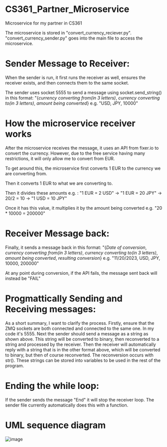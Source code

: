 # CS361_Partner_Microservice
Microservice for my partner in CS361

The microservice is stored in "convert_currency_reciever.py". "convert_currency_sender.py" goes into the main file to access the microservice. 

# Sender Message to Receiver:
When the sender is run, it first runs the receiver as well, ensures the receiver exists, and then connects them to the same socket.

The sender uses socket 5555 to send a message using socket.send_string() in this format: "{*currency converting from(in 3 letters)*, *currency converting to(in 3 letters)*, *amount being converted*}
e.g. "USD, JPY, 10000"

# How the microservice receiver works
After the microservice receives the message, it uses an API from fixer.io to convert the currency. However, due to the free service having many restrictions, it will only allow me to convert from EUR.

To get around this, the microservice first converts 1 EUR to the currency we are converting from.

Then it converts 1 EUR to what we are converting to.

Then it divides these amounts e.g. : "1 EUR = 2 USD" -> "1 EUR = 20 JPY" -> 20/2 = 10 -> "1 USD = 10 JPY"

Once it has this value, it multiplies it by the amount being converted e.g. "20 * 10000 = 200000"

# Receiver Message back:
Finally, it sends a message back in this format: "{*Date of conversion*, *currency converting from(in 3 letters)*, *currency converting to(in 3 letters)*,  *amount being converted*, *resulting conversion*}
e.g. "11/20/2023, USD, JPY, 10000, 200000"

At any point during conversion, if the API fails, the message sent back will instead be "FAIL"

# Progmattically Sending and Receiving messages:
As a short summary, I want to clarify the process. Firstly, ensure that the ZMQ sockets are both connected and connected to the same one. In my code it's 5555. Next the sender should send a message as a string as shown above. 
This string will be converted to binary, then reconverted to a string and processed by the receiver. Then the receiver will automatically reply with a string that is in the other format above, which will be converted to binary, but then of course reconverted.
The reconversion occurs with str(). These strings can be stored into variables to be used in the rest of the program.

# Ending the while loop:
If the sender sends the message "End" it will stop the receiver loop. The sender file currently automatically does this with a function.

# UML sequence diagram
![image](https://github.com/maratmuz/CS361_Partner_Microservice/assets/123781512/38521e15-2e68-422b-bbf5-5b4e57df033a)


